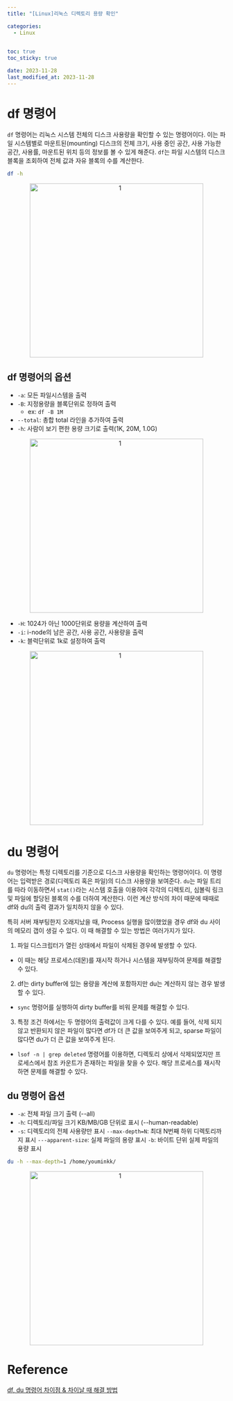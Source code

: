 ```yaml
---
title: "[Linux]리눅스 디렉토리 용량 확인"

categories: 
  - Linux
  

toc: true
toc_sticky: true

date: 2023-11-28
last_modified_at: 2023-11-28
---
```


# df 명령어
`df` 명령어는 리눅스 시스템 전체의 디스크 사용량을 확인할 수 있는 명령어이다. 이는 파일 시스템별로 마운트된(mounting) 디스크의 전체 크기, 사용 중인 공간, 사용 가능한 공간, 사용률, 마운트된 위치 등의 정보를 볼 수 있게 해준다. 
`df`는 파일 시스템의 디스크 블록을 조회하여 전체 값과 자유 블록의 수를 계산한다.

```sh
df -h
```

<p align="center">
<img width="400" alt="1" src="https://github.com/meaningful96/Deep_Learning/assets/111734605/fd7a6276-6f4d-4942-aa73-0ee2d06711e3">
</p>

## df 명령어의 옵션
- `-a`: 모든 파일시스템을 출력
- `-B`: 지정용량을 블록단위로 정하여 출력
  - ex: `df -B 1M`
- `--total`: 총합 total 라인을 추가하여 출력
- `-h`: 사람이 보기 편한 용량 크기로 출력(1K, 20M, 1.0G)

<p align="center">
<img width="400" alt="1" src="https://github.com/meaningful96/Deep_Learning/assets/111734605/fd7a6276-6f4d-4942-aa73-0ee2d06711e3">
</p>


- `-H`: 1024가 아닌 1000단위로 용량을 계산하여 출력
- `-i`: i-node의 남은 공간, 사용 공간, 사용량을 출력
- `-k`: 블럭단위로 1k로 설정하여 출력
  
<p align="center">
<img width="400" alt="1" src="https://github.com/meaningful96/Deep_Learning/assets/111734605/824454d2-3c0f-496f-9f45-3bc7f99c4b77">
</p>

# du 명령어
`du` 명령어는 특정 디렉토리를 기준으로 디스크 사용량을 확인하는 명령어이다. 이 명령어는 입력받은 경로(디렉토리 혹은 파일)의 디스크 사용량을 보여준다. `du`는 파일 트리를 따라 이동하면서 `stat()`라는 시스템 호출을 이용하여 각각의 디렉토리, 심볼릭 링크 및 파일에 할당된 블록의 수를 더하여 계산한다.
이런 계산 방식의 차이 때문에 때때로 df와 du의 출력 결과가 일치하지 않을 수 있다.

특히 서버 재부팅한지 오래지났을 때, Process 실행을 많이했었을 경우 df와 du 사이의 메모리 갭이 생길 수 있다. 이 때 해결할 수 있는 방법은 여러가지가 있다.
1. 파일 디스크립터가 열린 상태에서 파일이 삭제된 경우에 발생할 수 있다.
  - 이 때는 해당 프로세스(데몬)를 재시작 하거나 시스템을 재부팅하여 문제를 해결할 수 있다.
2. df는 dirty buffer에 있는 용량을 계산에 포함하지만 du는 계산하지 않는 경우 발생 할 수 있다.
  - `sync` 명령어를 실행하여 dirty buffer를 비워 문제를 해결할 수 있다.
3. 특정 조건 하에서는 두 명령어의 출력값이 크게 다를 수 있다. 예를 들어, 삭제 되지 않고 반환되지 않은 파일이 많다면 df가 더 큰 값을 보여주게 되고, sparse 파일이 많다면 du가 더 큰 값을 보여주게 된다.
  - `lsof -n | grep deleted` 명령어를 이용하면, 디렉토리 상에서 삭제되었지만 프로세스에서 참조 카운트가 존재하는 파일을 찾을 수 있다. 해당 프로세스를 재시작하면 문제를 해결할 수 있다.

## du 명령어 옵션
- `-a`: 전체 파일 크기 출력 (--all)
- `-h`: 디렉토리/파일 크기 KB/MB/GB 단위로 표시 (--human-readable)
- `-s`: 디렉토리의 전체 사용량만 표시
`--max-depth=N`: 최대 N번째 하위 디렉토리까지 표시
`---apparent-size`: 실제 파일의 용량 표시
`-b`: 바이트 단위 실제 파일의 용량 표시

```sh
du -h --max-depth=1 /home/youminkk/
```
<p align="center">
<img width="400" alt="1" src="https://github.com/meaningful96/Deep_Learning/assets/111734605/4f1fdd2d-d8e3-46b1-a207-27e684b8ba4e">
</p>

# Reference  
[df, du 명령어 차이점 & 차이날 때 해결 방법](https://support.bespinglobal.com/ko/support/solutions/articles/73000560685--linux-df-du-%EB%AA%85%EB%A0%B9%EC%96%B4-%EC%B0%A8%EC%9D%B4%EC%A0%90-%EC%B0%A8%EC%9D%B4%EB%82%A0-%EB%95%8C-%ED%95%B4%EA%B2%B0-%EB%B0%A9%EB%B2%95)
